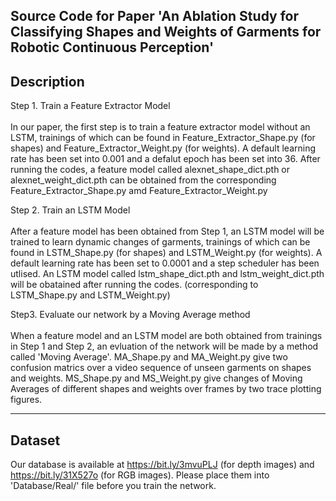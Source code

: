 Source Code for Paper 'An Ablation Study for Classifying Shapes and Weights of Garments for Robotic Continuous Perception'
-----------------------------------------------
## Description
Step 1. Train a Feature Extractor Model\
\
In our paper, the first step is to train a feature extractor model without an LSTM, trainings of which can be found in Feature_Extractor_Shape.py (for shapes) and Feature_Extractor_Weight.py (for weights). A default learning rate has been set into 0.001 and a defalut epoch has been set into 36. After running the codes, a feature model called alexnet_shape_dict.pth or alexnet_weight_dict.pth can be obtained from the corresponding Feature_Extractor_Shape.py amd Feature_Extractor_Weight.py

Step 2. Train an LSTM Model\
\
After a feature model has been obtained from Step 1, an LSTM model will be trained to learn dynamic changes of garments, trainings of which can be found in LSTM_Shape.py (for shapes) and LSTM_Weight.py (for weights). A default learning rate has been set to 0.0001 and a step scheduler has been utlised. An LSTM model called lstm_shape_dict.pth and lstm_weight_dict.pth will be obatained after running the codes. (corresponding to LSTM_Shape.py and LSTM_Weight.py)

Step3. Evaluate our network by a Moving Average method\
\
When a feature model and an LSTM model are both obtained from trainings in Step 1 and Step 2, an evluation of the network will be made by a method called 'Moving Average'. MA_Shape.py and MA_Weight.py give two confusion matrics over a video sequence of unseen garments on shapes and weights. MS_Shape.py and MS_Weight.py give changes of Moving Averages of different shapes and weights over frames by two trace plotting figures.

---------------------------------------------------
## Dataset
Our database is available at https://bit.ly/3mvuPLJ (for depth images) and https://bit.ly/31X527o (for RGB images). Please place them into 'Database/Real/' file before you train the network.

